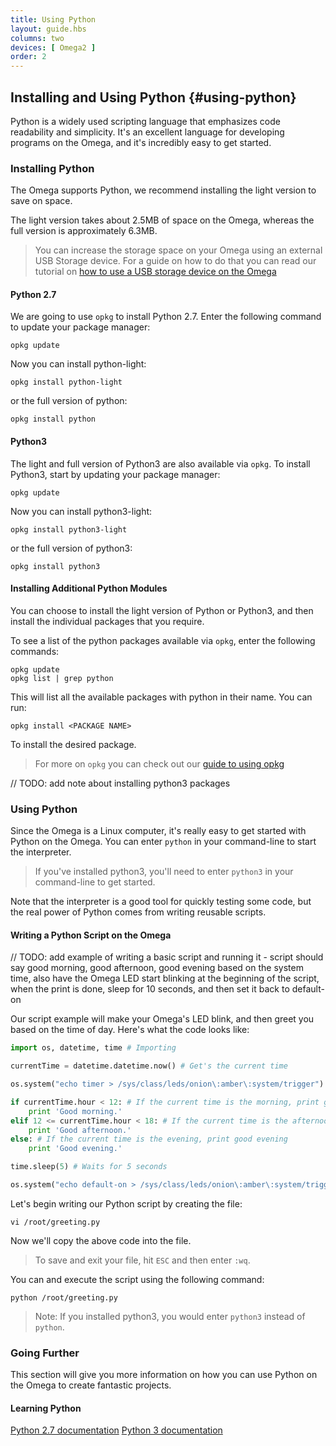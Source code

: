 ```yaml
---
title: Using Python
layout: guide.hbs
columns: two
devices: [ Omega2 ]
order: 2
---
```


<!-- // refer to the existing article for guidance -->

## Installing and Using Python {#using-python}

<!-- // brief intro to Python (scripting language, easy to write) -->

Python is a widely used scripting language that emphasizes code readability and simplicity. It's an excellent language for developing programs on the Omega, and it's incredibly easy to get started.


### Installing Python

The Omega supports Python, we recommend installing the light version to save on space.

The light version takes about 2.5MB of space on the Omega, whereas the full version is approximately 6.3MB.

>You can increase the storage space on your Omega using an external USB Storage device. For a guide on how to do that you can read our tutorial on [how to use a USB storage device on the Omega](#usb-article)

#### Python 2.7
We are going to use `opkg` to install Python 2.7. Enter the following command to update your package manager:

```
opkg update
```

Now you can install python-light:

```
opkg install python-light
```

or the full version of python:

```
opkg install python
```


#### Python3

The light and full version of Python3 are also available via `opkg`. To install Python3, start by updating your package manager:
```
opkg update
```

Now you can install python3-light:

```
opkg install python3-light
```

or the full version of python3:

```
opkg install python3
```


#### Installing Additional Python Modules

You can choose to install the light version of Python or Python3, and then install the individual packages that you require.

To see a list of the python packages available via `opkg`, enter the following commands:

```
opkg update
opkg list | grep python
```

This will list all the available packages with python in their name. You can run:

```
opkg install <PACKAGE NAME>
```

To install the desired package.

>For more on `opkg` you can check out our [guide to using opkg](#using-opkg)

// TODO: add note about installing python3 packages

<!-- TODO: LATER: talk about pip -->

### Using Python

Since the Omega is a Linux computer, it's really easy to get started with Python on the Omega. You can enter `python` in your command-line to start the interpreter.

>If you've installed python3, you'll need to enter `python3` in your command-line to get started.

Note that the interpreter is a good tool for quickly testing some code, but the real power of Python comes from writing reusable scripts.


#### Writing a Python Script on the Omega

<!-- // example of writing a basic python script that changes the trigger of the Omega LED -->
<!-- // example of how to run it from the command line -->

// TODO: add example of writing a basic script and running it - script should say good morning, good afternoon, good evening based on the system time, also have the Omega LED start blinking at the beginning of the script, when the print is done, sleep for 10 seconds, and then set it back to default-on

Our script example will make your Omega's LED blink, and then greet you based on the time of day. Here's what the code looks like:

```Python
import os, datetime, time # Importing

currentTime = datetime.datetime.now() # Get's the current time

os.system("echo timer > /sys/class/leds/onion\:amber\:system/trigger") #Sets the Omega LED trigger to "timer"

if currentTime.hour < 12: # If the current time is the morning, print good morning
    print 'Good morning.'
elif 12 <= currentTime.hour < 18: # If the current time is the afternoon, print good afternoon
    print 'Good afternoon.'
else: # If the current time is the evening, print good evening
    print 'Good evening.'

time.sleep(5) # Waits for 5 seconds

os.system("echo default-on > /sys/class/leds/onion\:amber\:system/trigger") #Sets the Omega LED trigger to "default-on"
```

Let's begin writing our Python script by creating the file:

```
vi /root/greeting.py
```

Now we'll copy the above code into the file.

>To save and exit your file, hit `ESC` and then enter `:wq`.

You can and execute the script using the following command:

```
python /root/greeting.py
```

>Note: If you installed python3, you would enter `python3` instead of `python`.


### Going Further

This section will give you more information on how you can use Python on the Omega to create fantastic projects.

#### Learning Python

<!-- // link to some python documentation and guides for more info on getting started with python -->
[Python 2.7 documentation](https://docs.python.org/2/)
[Python 3 documentation](https://docs.python.org/3/)

<!-- #### Omega Python Modules -->

<!-- // there are a bunch of python packages created by onion to control anything from omega gpios to Expansions -->
<!-- // have a list of articles with links -->
<!-- // note: we will create a fourth documentation section, reference, to house all of the existing documentation -->



<!-- ### Using Pip - Python's package manager -->

<!-- // it's possible to use pip to get additional python packages, just not for packages that need to be compiled -->
<!-- // ask michael for implementation details -->
